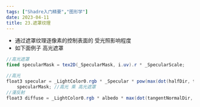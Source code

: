 ```yaml
---
tags: ["Shadre入门精要","图形学"]
date: 2023-04-11
title: 23.遮罩纹理 
---
```



* 通过遮罩纹理逐像素的控制表面的 受光照影响程度
* 如下面例子 高光遮罩

```cs
//高光遮罩
fixed specularMask = tex2D(_SpecularMask, i.uv).r * _SpecularScale; 

//高光
float3 specular = _LightColor0.rgb * _Specular * pow(max(dot(halfDir, tangentNormalDir), 0), _Gloss) *
    specularMask; //高光 乘 高光遮罩
//漫反射
float3 diffuse = _LightColor0.rgb * albedo * max(dot(tangentNormalDir, tangentLightDir), 0);
```




